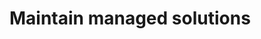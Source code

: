 # Maintain managed solutions

<!-- https://docs.microsoft.com/en-us/dynamics365/customer-engagement/developer/maintain-managed-solutions -->